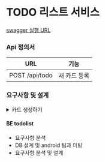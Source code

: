 # TODO 리스트 서비스


[swagger 실행 URL](http://localhost:8080/swagger-ui/index.html)

### Api 정의서

| URL                | 기능      |
|--------------------|---------|
| POST /api/todo     | 새 카드 등록 |


### 요구사항 및 설계

<details markdown="1">
<summary>카드 생성하기</summary>

#### 요구사항

- 사용자는 카드를 등록한다.
    - 카드 등록시에는 `해야할 일/하고있는 일/완료한 일` 중 하나를 선택하여, 제목과 내용을 입력한다.



#### 비즈니스 로직

- **POST /api/todo** 를 통해 요청 받는다
- 사용자 id, 제목, 내용을 전달 받는다.
- `검증` 각각의 값에 대한 null, 공백여부를 검증한다.
- `검증` 제목은 50글자 이하여야 한다.
- `검증` 내용은 500글자 이하여야 한다.
- 전달받은 데이터 검증 처리 후 todo_list_table DB 저장을 실행한다.
- 동일 작업을 todo_user_history_table 에도 등록 기록을 저장한다.


#### 비기능



</details>



#### BE todolist
- 요구사항 분석
- DB 설계 및 android 팀과 미팅
- 요구사항 분석 및 설계








